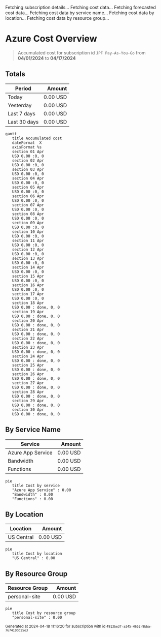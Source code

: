 Fetching subscription details...
Fetching cost data...
Fetching forecasted cost data...
Fetching cost data by service name...
Fetching cost data by location...
Fetching cost data by resource group...
# Azure Cost Overview

> Accumulated cost for subscription id `JPF Pay-As-You-Go` from **04/01/2024** to **04/17/2024**

## Totals

|Period|Amount|
|---|---:|
|Today|0.00 USD|
|Yesterday|0.00 USD|
|Last 7 days|0.00 USD|
|Last 30 days|0.00 USD|

```mermaid
gantt
   title Accumulated cost
   dateFormat  X
   axisFormat %s
   section 01 Apr
   USD 0.00 :0, 0
   section 02 Apr
   USD 0.00 :0, 0
   section 03 Apr
   USD 0.00 :0, 0
   section 04 Apr
   USD 0.00 :0, 0
   section 05 Apr
   USD 0.00 :0, 0
   section 06 Apr
   USD 0.00 :0, 0
   section 07 Apr
   USD 0.00 :0, 0
   section 08 Apr
   USD 0.00 :0, 0
   section 09 Apr
   USD 0.00 :0, 0
   section 10 Apr
   USD 0.00 :0, 0
   section 11 Apr
   USD 0.00 :0, 0
   section 12 Apr
   USD 0.00 :0, 0
   section 13 Apr
   USD 0.00 :0, 0
   section 14 Apr
   USD 0.00 :0, 0
   section 15 Apr
   USD 0.00 :0, 0
   section 16 Apr
   USD 0.00 :0, 0
   section 17 Apr
   USD 0.00 :0, 0
   section 18 Apr
   USD 0.00 : done, 0, 0
   section 19 Apr
   USD 0.00 : done, 0, 0
   section 20 Apr
   USD 0.00 : done, 0, 0
   section 21 Apr
   USD 0.00 : done, 0, 0
   section 22 Apr
   USD 0.00 : done, 0, 0
   section 23 Apr
   USD 0.00 : done, 0, 0
   section 24 Apr
   USD 0.00 : done, 0, 0
   section 25 Apr
   USD 0.00 : done, 0, 0
   section 26 Apr
   USD 0.00 : done, 0, 0
   section 27 Apr
   USD 0.00 : done, 0, 0
   section 28 Apr
   USD 0.00 : done, 0, 0
   section 29 Apr
   USD 0.00 : done, 0, 0
   section 30 Apr
   USD 0.00 : done, 0, 0
```

## By Service Name

|Service|Amount|
|---|---:|
|Azure App Service|0.00 USD|
|Bandwidth|0.00 USD|
|Functions|0.00 USD|

```mermaid
pie
   title Cost by service
   "Azure App Service" : 0.00
   "Bandwidth" : 0.00
   "Functions" : 0.00
```

## By Location

|Location|Amount|
|---|---:|
|US Central|0.00 USD|

```mermaid
pie
   title Cost by location
   "US Central" : 0.00
```

## By Resource Group

|Resource Group|Amount|
|---|---:|
|personal-site|0.00 USD|

```mermaid
pie
   title Cost by resource group
   "personal-site" : 0.00
```

<sup>Generated at 2024-04-18 11:16:20 for subscription with id `4913be3f-a345-4652-9bba-767418dd25e3`</sup>
